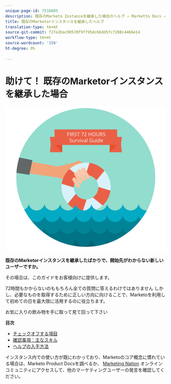 ```yaml
---
unique-page-id: 7516605
description: 既存のMarketo Instanceを継承した場合のヘルプ — Marketto Docs — 製品ドキュメント
title: 既存のMarketorインスタンスを継承したヘルプ
translation-type: tm+mt
source-git-commit: f27e2bac90570f9f795dc6bdd5fcf208c446be14
workflow-type: tm+mt
source-wordcount: '159'
ht-degree: 0%

---
```



# 助けて！ 既存のMarketorインスタンスを継承した場合

![](assets/help-ive-inherited-an-existing-marketo-instance.png)

**既存のMarketorインスタンスを継承したばかりで、開始先がわからない新しいユーザーですか。**

その場合は、このガイドをお客様向けに提供します。

72時間もかからないのももちろん全ての質問に答えるわけではありません しかし、必要なものを取得するために正しい方向に向けることで、Marketoを利用して初めての日を最大限に活用するのに役立ちます。

お気に入りの飲み物を手に取って見て回って下さい

**目次**

* [チェックオフする項目](/help/marketo/getting-started/inheriting-a-marketo-instance/items-to-check-off.md)
* [確認事項：主なスキル](/help/marketo/getting-started/inheriting-a-marketo-instance/things-to-review-core-skills.md)
* [ヘルプの入手方法](/help/marketo/getting-started/inheriting-a-marketo-instance/ways-to-get-help.md)

インスタンス内での使い方が既にわかっており、Marketoのコア概念に慣れている場合は、Marketo Product Docsを調べるか、 [Marketing Nation](https://nation.marketo.com/) オンラインコミュニティにアクセスして、他のマーケティングユーザーの発言を確認してください。
